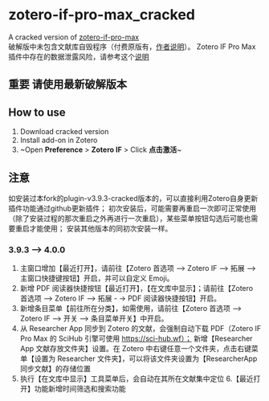 # zotero-if-pro-max_cracked

A cracked version of [zotero-if-pro-max](https://qnscholar.gitee.io/zotero-if-pro-max/)    
破解版中未包含文献库自毁程序（付费原版有，[作者说明](https://github.com/zibrr/zotero-if-pro-max_cracked/issues/2)）。
Zotero IF Pro Max 插件中存在的数据泄露风险，请参考这个[说明](https://github.com/zibrr/zotero-if-pro-max_cracked/issues/9#issuecomment-1322957344)

## 重要 请使用最新破解版本

## How to use
1. Download cracked version
2. Install add-on in Zotero
3. ~Open **Preference** > **Zotero IF** > Click **点击激活**~

## 注意

如安装过本fork的plugin-v3.9.3-cracked版本的，可以直接利用Zotero自身更新插件功能通过github更新插件；
初次安装后，可能需要再重启一次即可正常使用（除了安装过程的那次重启之外再进行一次重启），某些菜单按钮勾选后可能也需要重启才能使用；
安装其他版本的同初次安装一样。

### 3.9.3 --> 4.0.0
1. 主窗口增加【最近打开】，请前往【Zotero ⾸选项 --> Zotero IF --> 拓展 -->主窗⼝快捷键按钮】开启，并可以⾃定义 Emoji。
2. 新增 PDF 阅读器快捷按钮【最近打开】，【在⽂库中显示】；请前往【Zotero ⾸选项 --> Zotero  IF --> 拓展 - -> PDF 阅读器快捷按钮】开启。
3. 新增条⽬菜单【前往所在分类】，如需使⽤，请前往【Zotero ⾸选项 --> Zotero IF --> 开关 --> 条⽬菜单开关】中开启。
4. 从 Researcher App 同步到 Zotero 的⽂献，会强制⾃动下载 PDF（Zotero IF Pro Max 的 SciHub 引擎可使⽤ https://sci-hub.wf）；
   新增【Researcher App ⽂献存放⽂件夹】设置。在 Zotero 中右键任意⼀个⽂件夹，点击右键菜单【设置为 Researcher ⽂件夹】，可以将该⽂件夹设置为【ResearcherApp 同步⽂献】的存储位置
5. 执⾏【在⽂库中显示】⼯具菜单后，会⾃动在其所在⽂献集中定位
6.【最近打开】功能新增时间筛选和搜索功能
